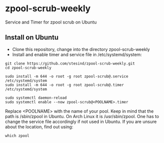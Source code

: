 # zpool-scrub-weekly
Service and Timer for zpool scrub on Ubuntu

## Install on Ubuntu
- Clone this repository, change into the directory zpool-scrub-weekly
- Install and enable timer and service file in /etc/systemd/system:
```shell
git clone https://github.com/stesind/zpool-scrub-weekly.git
cd zpool-scrub-weekly

sudo install -m 644 -o root -g root zpool-scrub@.service /etc/systemd/system
sudo install -m 644 -o root -g root zpool-scrub@.timer /etc/systemd/system

sudo systemctl daemon-reload
sudo systemctl enable --now zpool-scrub@<POOLNAME>.timer
```
Replace &lt;POOLNAME&gt; with the name of your pool.
Keep in mind that the path is /sbin/zpool in Ubuntu. On Arch Linux it is /usr/sbin/zpool. One has to change the service file accordingly if not used in Ubuntu. If you are unsure about the location, find out using:
  ```shell
  which zpool
  ```
